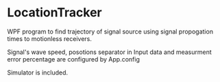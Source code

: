 # LocationTracker
WPF program to find trajectory of signal source using signal propogation times to motionless receivers.

Signal's wave speed, posotions separator in Input data and measurment error percentage are configured by App.config

Simulator is included.
